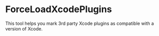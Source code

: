 # ForceLoadXcodePlugins
This tool helps you mark 3rd party Xcode plugins as compatible with a version of Xcode.
